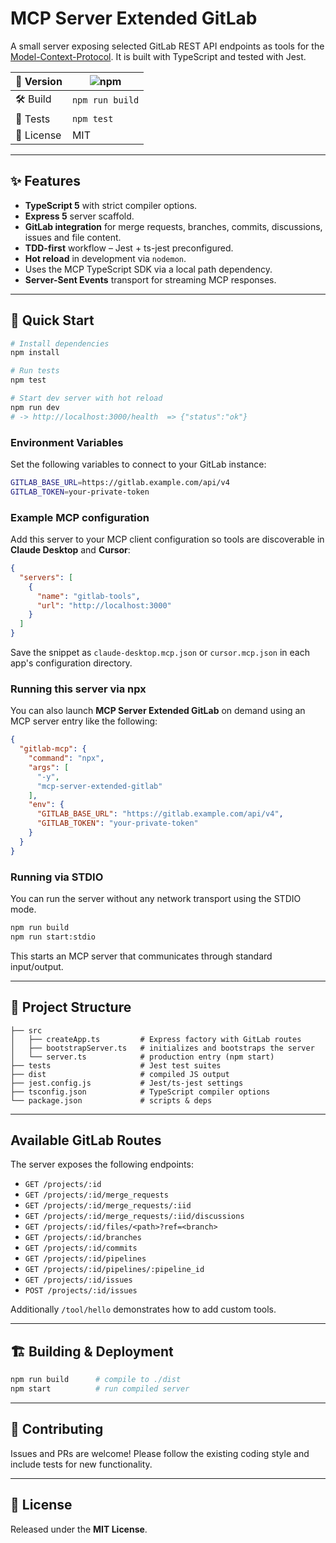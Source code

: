 # MCP Server Extended GitLab

A small server exposing selected GitLab REST API endpoints as tools for the [Model-Context-Protocol](https://github.com/modelcontextprotocol/). It is built with TypeScript and tested with Jest.

| 🔖 Version | ![npm](https://img.shields.io/badge/project-v1.0.0-blue) |
|-----------|-----------------------------------------------|
| 🛠 Build  | `npm run build` |
| 🧪 Tests  | `npm test` |
| 📄 License| MIT |

---

## ✨ Features

* **TypeScript 5** with strict compiler options.
* **Express 5** server scaffold.
* **GitLab integration** for merge requests, branches, commits, discussions, issues and file content.
* **TDD-first** workflow – Jest + ts-jest preconfigured.
* **Hot reload** in development via `nodemon`.
* Uses the MCP TypeScript SDK via a local path dependency.
* **Server-Sent Events** transport for streaming MCP responses.

---

## 🚀 Quick Start

```bash
# Install dependencies
npm install

# Run tests
npm test

# Start dev server with hot reload
npm run dev
# -> http://localhost:3000/health  => {"status":"ok"}
```

### Environment Variables

Set the following variables to connect to your GitLab instance:

```bash
GITLAB_BASE_URL=https://gitlab.example.com/api/v4
GITLAB_TOKEN=your-private-token
```

### Example MCP configuration

Add this server to your MCP client configuration so tools are discoverable in
**Claude Desktop** and **Cursor**:

```json
{
  "servers": [
    {
      "name": "gitlab-tools",
      "url": "http://localhost:3000"
    }
  ]
}
```

Save the snippet as `claude-desktop.mcp.json` or `cursor.mcp.json` in each
app's configuration directory.

### Running this server via npx

You can also launch **MCP Server Extended GitLab** on demand using an MCP server
entry like the following:

```json
{
  "gitlab-mcp": {
    "command": "npx",
    "args": [
      "-y",
      "mcp-server-extended-gitlab"
    ],
    "env": {
      "GITLAB_BASE_URL": "https://gitlab.example.com/api/v4",
      "GITLAB_TOKEN": "your-private-token"
    }
  }
}
```

### Running via STDIO

You can run the server without any network transport using the STDIO mode.

```bash
npm run build
npm run start:stdio
```

This starts an MCP server that communicates through standard input/output.


---

## 📂 Project Structure

```
├── src
│   ├── createApp.ts         # Express factory with GitLab routes
│   ├── bootstrapServer.ts   # initializes and bootstraps the server
│   └── server.ts            # production entry (npm start)
├── tests                    # Jest test suites
├── dist                     # compiled JS output
├── jest.config.js           # Jest/ts-jest settings
├── tsconfig.json            # TypeScript compiler options
└── package.json             # scripts & deps
```

---

## Available GitLab Routes

The server exposes the following endpoints:

- `GET /projects/:id`
- `GET /projects/:id/merge_requests`
- `GET /projects/:id/merge_requests/:iid`
- `GET /projects/:id/merge_requests/:iid/discussions`
- `GET /projects/:id/files/<path>?ref=<branch>`
- `GET /projects/:id/branches`
- `GET /projects/:id/commits`
- `GET /projects/:id/pipelines`
- `GET /projects/:id/pipelines/:pipeline_id`
- `GET /projects/:id/issues`
- `POST /projects/:id/issues`

Additionally `/tool/hello` demonstrates how to add custom tools.

---

## 🏗 Building & Deployment

```bash
npm run build      # compile to ./dist
npm start          # run compiled server
```

---

## 🤝 Contributing

Issues and PRs are welcome! Please follow the existing coding style and include tests for new functionality.

---

## 📜 License

Released under the **MIT License**.
